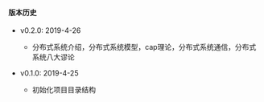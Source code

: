 #### 版本历史

- v0.2.0: 2019-4-26 
    - 分布式系统介绍，分布式系统模型，cap理论，分布式系统通信，分布式系统八大谬论

- v0.1.0: 2019-4-25 
    - 初始化项目目录结构

  